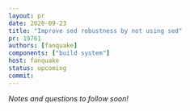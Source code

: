 ```yaml
---
layout: pr
date: 2020-09-23
title: "Improve sed robustness by not using sed"
pr: 19761
authors: [fanquake]
components: ["build system"]
host: fanquake
status: upcoming
commit:
---
```


_Notes and questions to follow soon!_

<!-- TODO: Before meeting, add notes and questions
## Notes

## Questions
-->


<!-- TODO: After meeting, uncomment and add meeting log between the irc tags
## Meeting Log

{% irc %}
{% endirc %}
-->
